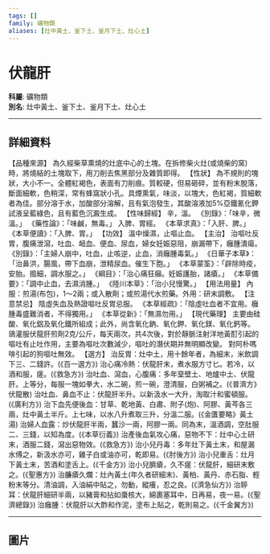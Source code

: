 ```yaml
---
tags: []
family: 礦物類
aliases: [灶中黃土、釜下土、釜月下土、灶心土]
---
```


# 伏龍肝

**科屬**: 礦物類  
**別名**: 灶中黃土、釜下土、釜月下土、灶心土  

---

## 詳細資料
【品種來源】
為久經柴草熏燒的灶底中心的土塊。在拆修柴火灶(或燒柴的窯)時，將燒結的土塊取下，用刀削去焦黑部分及雜質即得。
【性狀】
為不規則的塊狀，大小不一。全體紅褐色，表面有刀削痕。質較硬，但易砸碎，並有粉末脫落，斷面細軟，色稍深，常有蜂窩狀小孔。具煙熏氣，味淡，以塊大，色紅褐，質細軟者為佳。部分溶于水，加酸部分溶解，且有氣泡發生，其酸溶液加5%亞鐵氰化鉀試液呈藍綠色，且有藍色沉澱生成。
【性味歸經】
辛，溫。
《別錄》：「味辛，微溫。」
《藥性論》：「味鹹，無毒。」
入脾、胃經。
《本草求真》：「入肝、脾。」
《本草便讀》：「入脾、胃。」
【功效】
溫中燥濕，止嘔止血。
【主治】
治嘔吐反胃，腹痛泄瀉，吐血、衄血、便血、尿血，婦女妊娠惡阻，崩漏帶下，癰腫潰瘍。
《別錄》：「主婦人崩中，吐血，止咳逆，止血，消癰腫毒氣。」
《日華子本草》：「治鼻洪，腸風，帶下血崩，泄精尿血。催生下胞。」
《本草蒙筌》：「辟除時疫，安胎。搗細，調水服之。」
《綱目》：「治心痛狂癲。妊娠護胎，諸瘡。」
《本草備要》：「調中止血，去濕消腫。」
《陸川本草》：「治小兒慢驚。」
【用法用量】
內服：煎湯(布包)，1～2兩；或入散劑；或煎湯代水煎藥。外用：研末調敷。
【注意禁忌】
陰虛失血及熱證嘔吐反胃忌服。
《本草經疏》：「陰虛吐血者不宜用。癰腫毒盛難消者，不得獨用。」
《本草從新》：「無濕勿用。」
【現代藥理】
主要由硅酸、氧化鋁及氧化鐵所組成；此外，尚含氧化鈉、氧化鉀、氧化鎂、氧化鈣等。
鴿灌服伏龍肝煎劑2克/公斤，每天兩次，共4次後，對於靜脈注射洋地黃酊引起的嘔吐有止吐作用，主要為嘔吐次數減少，嘔吐的潛伏期并無明顯改變。
對阿朴嗎啡引起的狗嘔吐無效。
【選方】
治反胃：灶中土，用十餘年者，為細末，米飲調下三、二錢許。(《百一選方》)
治心痛冷熱：伏龍肝末，煮水服方寸匕。若冷，以酒和服，瘥。(《救急方》)
治吐血、瀉血，心腹痛：多年堊壁土、地爐中土、伏龍肝。上等分，每服一塊如拳大，水二碗，煎一碗，澄清服，白粥補之。(《普濟方》伏龍散)
治吐血、鼻血不止：伏龍肝半升。以新汲水一大升，淘取汁和蜜頓服。(《廣利方》)
治下血先便後血：甘草、乾地黃、白肅、附子(炮)、阿膠、黃芩各三兩，灶中黃土半斤。上七味，以水八升煮取三升，分溫二服。(《金匱要略》黃土湯)
治婦人血露：炒伏龍肝半兩，蠶沙一兩，阿膠一兩。同為末，溫酒調，空肚服二、三錢，以知為度。(《本草衍義》)
治產後血氣攻心痛，惡物不下：灶中心土研末，酒服二錢，瀉出惡物效。(《救急方》)
治小兒丹毒：多年灶下黃土末，和屋漏水傅之，新汲水亦可，雞子白或油亦可，乾即易。(《肘後方》)
治小兒重舌：灶月下黃土末，苦酒和塗舌上。(《千金方》)
治小兒臍瘡，久不瘥：伏龍肝，細研末敷之。(《聖惠方》)
治臁瘡久爛：灶內黃土(年久者研細末)、黃柏、黃丹、赤石脂、輕粉末等分。清油調，入油絹中貼之，勿動，縱癢，忍之良。(《濟急仙方》)
治聤耳：伏龍肝細研半兩，以豬膏和拈如棗核大，綿裹塞耳中，日再易，夜一易。(《聖濟總錄》)
治癰腫：伏龍肝以大酢和作泥，塗布上貼之，乾則易之。(《千金翼方》)

---

## 圖片
